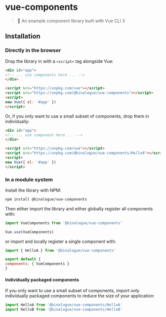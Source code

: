 
# vue-components

> 🖖 An example component library built with Vue CLI 3

## Installation

### Directly in the browser

Drop the library in with a `<script>` tag alongside Vue:

```html
<div id="app">
<!-- ... use components here ... -->
</div>

<script src="https://unpkg.com/vue"></script>
<script src="https://unpkg.com/@binalogue/vue-components"></script>
<script>
new Vue({ el: '#app' })
</script>
```

Or, if you only want to use a small subset of components, drop them in individually:

```html
<div id="app">
<!-- ... use component here ... -->
</div>

<script src="https://unpkg.com/vue"></script>
<script src="https://unpkg.com/@binalogue/vue-components/HelloA"></script>
<script>
new Vue({ el: '#app' })
</script>
```

### In a module system

Install the library with NPM:

```bash
npm install @binalogue/vue-components
```

Then either import the library and either globally register all components with:

```js
import VueComponents from '@binalogue/vue-components'

Vue.use(VueComponents)
```

or import and locally register a single component with:

```js
import { HelloA } from '@binalogue/vue-components'

export default {
components: { VueComponents }
}
```

#### Individually packaged components

If you only want to use a small subset of components, import only individually packaged components to reduce the size of your application:

```js
import HelloA from '@binalogue/vue-components/HelloA'
import HelloB from '@binalogue/vue-components/HelloB'
```
